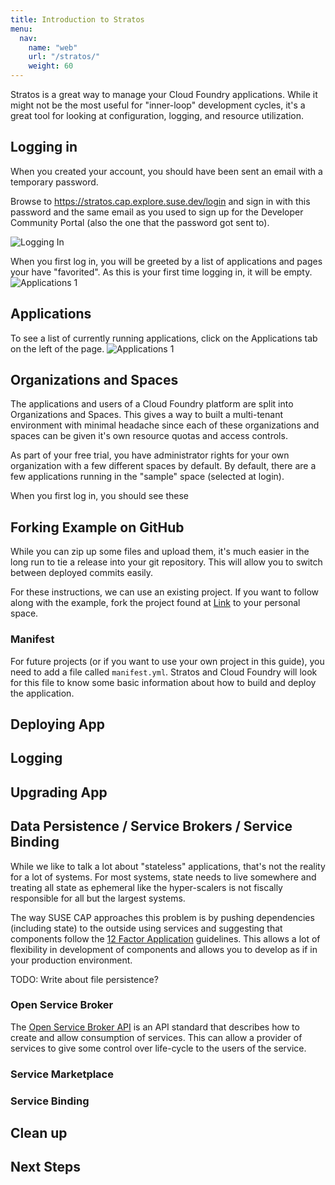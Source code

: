 ```yaml
---
title: Introduction to Stratos
menu:
  nav:
    name: "web"
    url: "/stratos/"
    weight: 60
---
```


Stratos is a great way to manage your Cloud Foundry applications. While it might not be the most useful for "inner-loop" development cycles, it's a great tool for looking at configuration, logging, and resource utilization.

## Logging in

When you created your account, you should have been sent an email with a temporary password. 

Browse to https://stratos.cap.explore.suse.dev/login and sign in with this password and the same email as you used to sign up for the Developer Community Portal (also the one that the password got sent to).

![Logging In](/images/stratos/login.png)

When you first log in, you will be greeted by a list of applications and pages your have "favorited". As this is your first time logging in, it will be empty.
![Applications 1](/images/stratos/favorites-init.png)

## Applications

To see a list of currently running applications, click on the Applications tab on the left of the page. 
![Applications 1](/images/stratos/applications-init.png)

## Organizations and Spaces


The applications and users of a Cloud Foundry platform are split into Organizations and Spaces. This gives a way to built a multi-tenant environment with minimal headache since each of these organizations and spaces can be given it's own resource quotas and access controls.

As part of your free trial, you have administrator rights for your own organization with a few different spaces by default. By default, there are a few applications running in the "sample" space (selected at login).

When you first log in, you should see these 


## Forking Example on GitHub

While you can zip up some files and upload them, it's much easier in the long run to tie a release into your git repository. This will allow you to switch between deployed commits easily. 

For these instructions, we can use an existing project. If you want to follow along with the example, fork the project found at [Link](#) to your personal space.

### Manifest

For future projects (or if you want to use your own project in this guide), you need to add a file called `manifest.yml`. Stratos and Cloud Foundry will look for this file to know some basic information about how to build and deploy the application.


## Deploying App

## Logging

## Upgrading App


## Data Persistence / Service Brokers / Service Binding

While we like to talk a lot about "stateless" applications, that's not the reality for a lot of systems. For most systems, state needs to live somewhere and treating all state as ephemeral like the hyper-scalers is not fiscally responsible for all but the largest systems.

The way SUSE CAP approaches this problem is by pushing dependencies (including state) to the outside using services and suggesting that components follow the [12 Factor Application](https://12factor.net/) guidelines. This allows a lot of flexibility in development of components and allows you to develop as if in your production environment.


TODO: Write about file persistence?

### Open Service Broker

The [Open Service Broker API](https://www.openservicebrokerapi.org/) is an API standard that describes how to create and allow consumption of services. This can allow a provider of services to give some control over life-cycle to the users of the service.

### Service Marketplace


### Service Binding



## Clean up


## Next Steps
